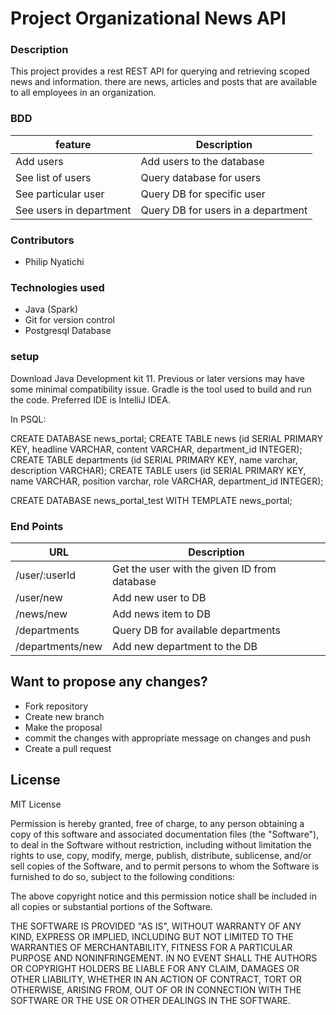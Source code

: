 # Project Organizational News API
### Description
This project provides a rest REST API for querying and retrieving scoped news and information. 
there are news, articles and posts that are available to all employees in an organization. 

### BDD
|feature     |Description      |
|------------|------------------
|Add users | Add users to the database|
|See list of users|Query database for users|
|See particular user|Query DB for specific user|
|See users in department|Query DB for users in a department|


### Contributors
* Philip Nyatichi 


### Technologies used 
* Java (Spark)
* Git for version control
* Postgresql Database

### setup
Download Java Development kit 11. Previous or later versions may
have some minimal compatibility issue. Gradle is the tool used to 
build and run the code. Preferred IDE is IntelliJ IDEA.

In PSQL:

CREATE DATABASE news_portal;
CREATE TABLE news (id SERIAL PRIMARY KEY, headline VARCHAR, content VARCHAR, department_id INTEGER);
CREATE TABLE departments (id SERIAL PRIMARY KEY, name varchar, description VARCHAR);
CREATE TABLE users (id SERIAL PRIMARY KEY, name VARCHAR, position varchar, role VARCHAR, department_id INTEGER);

CREATE DATABASE news_portal_test WITH TEMPLATE news_portal;

### End Points
|URL    |Description      | 
|------------|------------------
|/user/:userId | Get the user with the given ID from database|
|/user/new|Add new user to DB|
|/news/new|Add news item to DB|
|/departments|Query DB for available departments|
|/departments/new|Add new department to the DB|


## Want to propose any changes?
- Fork repository
- Create new branch
- Make the proposal
- commit the changes with appropriate message on changes and push
- Create a pull request

## License
MIT License

Permission is hereby granted, free of charge, to any person obtaining a copy
of this software and associated documentation files (the "Software"), to deal
in the Software without restriction, including without limitation the rights
to use, copy, modify, merge, publish, distribute, sublicense, and/or sell
copies of the Software, and to permit persons to whom the Software is
furnished to do so, subject to the following conditions:

The above copyright notice and this permission notice shall be included in all
copies or substantial portions of the Software.

THE SOFTWARE IS PROVIDED "AS IS", WITHOUT WARRANTY OF ANY KIND, EXPRESS OR
IMPLIED, INCLUDING BUT NOT LIMITED TO THE WARRANTIES OF MERCHANTABILITY,
FITNESS FOR A PARTICULAR PURPOSE AND NONINFRINGEMENT. IN NO EVENT SHALL THE
AUTHORS OR COPYRIGHT HOLDERS BE LIABLE FOR ANY CLAIM, DAMAGES OR OTHER
LIABILITY, WHETHER IN AN ACTION OF CONTRACT, TORT OR OTHERWISE, ARISING FROM,
OUT OF OR IN CONNECTION WITH THE SOFTWARE OR THE USE OR OTHER DEALINGS IN THE
SOFTWARE.